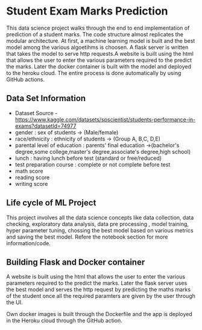 # Student Exam Marks Prediction

This data science project walks through the end to end implementation of prediction of a student marks. The code structure almost replicates the modular architecture. At first, a machine learning model is built and the best model among the various algoetihms is choosen. A flask server is written that takes the model to serve http requests.A website is built using the html
that allows the user to enter the various parameters required to the predict the marks. Later the docker
container is built with the model and deployed to the heroku cloud. The entire process is done automatically by using GitHub actions.

## Data Set Information
* Dataset Source - https://www.kaggle.com/datasets/spscientist/students-performance-in-exams?datasetId=74977
* gender : sex of students -> (Male/female)
* race/ethnicity : ethnicity of students -> (Group A, B,C, D,E)
* parental level of education : parents' final education ->(bachelor's degree,some college,master's     degree,associate's degree,high school)
* lunch : having lunch before test (standard or free/reduced)
* test preparation course : complete or not complete before test
* math score
* reading score
* writing score

## Life cycle of ML Project

This project involves all the data science concepts like data collection, data checking, exploratory data analysis, data pre processing , model training, hyper parameter tuning, chossing the best model based on various metrics and saving the best model. Refere the notebook section for more information/code.

## Building Flask and Docker container

A website is built using the html that allows the user to enter the various parameters required to the predict the marks. Later the flask server uses the best model and serves the http request by predicting the maths marks of the student once all the required paramters are given by the user through the UI.

Own docker images is built through the Dockerfile and the app is deployed in the Heroku cloud through the GitHub action.

